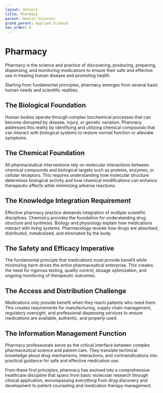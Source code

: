 ```yaml
---
layout: default
title: Pharmacy
parent: Health Sciences
grand_parent: Applied Science
nav_order: 6
---
```


# Pharmacy

Pharmacy is the science and practice of discovering, producing, preparing, dispensing, and monitoring medications to ensure their safe and effective use in treating human disease and promoting health.

Starting from fundamental principles, pharmacy emerges from several basic human needs and scientific realities.

## The Biological Foundation

Human bodies operate through complex biochemical processes that can become disrupted by disease, injury, or genetic variation. Pharmacy addresses this reality by identifying and utilizing chemical compounds that can interact with biological systems to restore normal function or alleviate symptoms.

## The Chemical Foundation

All pharmaceutical interventions rely on molecular interactions between chemical compounds and biological targets such as proteins, enzymes, or cellular receptors. This requires understanding how molecular structure determines biological activity and how chemical modifications can enhance therapeutic effects while minimizing adverse reactions.

## The Knowledge Integration Requirement

Effective pharmacy practice demands integration of multiple scientific disciplines. Chemistry provides the foundation for understanding drug structure and synthesis. Biology and physiology explain how medications interact with living systems. Pharmacology reveals how drugs are absorbed, distributed, metabolized, and eliminated by the body.

## The Safety and Efficacy Imperative

The fundamental principle that medications must provide benefit while minimizing harm drives the entire pharmaceutical enterprise. This creates the need for rigorous testing, quality control, dosage optimization, and ongoing monitoring of therapeutic outcomes.

## The Access and Distribution Challenge

Medications only provide benefit when they reach patients who need them. This creates requirements for manufacturing, supply chain management, regulatory oversight, and professional dispensing services to ensure medications are available, authentic, and properly used.

## The Information Management Function

Pharmacy professionals serve as the critical interface between complex pharmaceutical science and patient care. They translate technical knowledge about drug mechanisms, interactions, and contraindications into practical guidance for safe and effective medication use.

From these first principles, pharmacy has evolved into a comprehensive healthcare discipline that spans from basic molecular research through clinical application, encompassing everything from drug discovery and development to patient counseling and medication therapy management.
